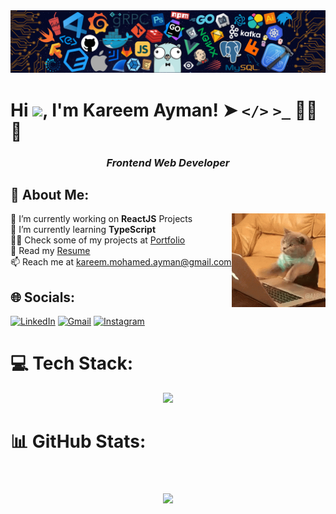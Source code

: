  <img src="banner.png" alt="banner" /> 

# Hi ![](https://user-images.githubusercontent.com/18350557/176309783-0785949b-9127-417c-8b55-ab5a4333674e.gif), I'm Kareem Ayman! ➤ **`</>`** **`>_`** 👨‍💻🌐
<h3 align="center"><em><b>Frontend Web Developer</b></em></h3>

## 💫 About Me:
<img alt="programmer cat" src="programmerCat.gif" align="right" height="150"/>
🔭 I’m currently working on <b>ReactJS</b> Projects<br>🌱 I’m currently learning <b>TypeScript</b><br>👨‍💻 Check some of my projects at <a href="https://kareemayman.github.io/portfolio/">Portfolio</a><br>📄 Read my <a href="https://kareemayman.github.io/portfolio/Kareem%20Ayman%20-%20Resume.pdf">Resume</a><br>📫 Reach me at <a href="mailto:kareem.mohamed.ayman@gmail.com">kareem.mohamed.ayman@gmail.com</a><br>


## 🌐 Socials:
[![LinkedIn](https://img.shields.io/badge/LinkedIn-0077B5?style=for-the-badge&logo=linkedin&logoColor=white)](https://linkedin.com/in/kareem-mohamed-ayman)
[![Gmail](https://img.shields.io/badge/Gmail-D14836?style=for-the-badge&logo=gmail&logoColor=white)](mailto:kareem.mohamed.ayman@gmail.com)
[![Instagram](https://img.shields.io/badge/Instagram-E4405F?style=for-the-badge&logo=instagram&logoColor=white)](https://www.instagram.com/kareemaymann10/)
<br>

# 💻 Tech Stack:
<p align="center">
  <a href="https://skillicons.dev">
    <img src="https://skillicons.dev/icons?i=html,css,js,react,sass,tailwind,git,github,vite,vercel,npm,c,cpp,py,sklearn,notion&perline=8" />
  </a>
</p>

# 📊 GitHub Stats:
<p align="center">
<!-- <a href="#">
    <img height=200 align="center" src="https://github-readme-streak-stats.herokuapp.com/?user=kareemayman&theme=aura&hide_border=false" />
  </a> -->
  <br><br>
  <a href="#">
    <img height=200 align="center" src="https://github-readme-stats.vercel.app/api/top-langs/?username=kareemayman&theme=aura&hide_border=false&include_all_commits=false&count_private=true&layout=compact" />
  </a>
</p>
<!--
### ✍️ Random Dev Quote
   <a href="#">
    <img height=200 align="left" src="https://quotes-github-readme.vercel.app/api?type=horizontal&theme=radical" />
  </a>
-->
